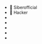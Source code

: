 - 👋 Siberofficial 
- 👀 Hacker
- 
- 
- 
- 
- 

<!---
Siberofficial/Siberofficial is a ✨ special ✨ repository because its `README.md` (this file) appears on your GitHub profile.
You can click the Preview link to take a look at your changes.
--->
